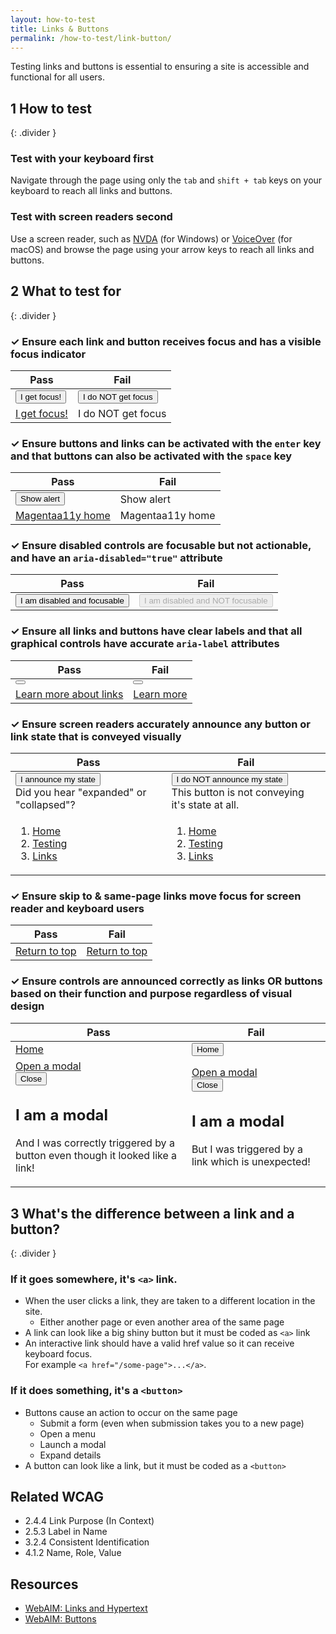 ```yaml
---
layout: how-to-test
title: Links & Buttons
permalink: /how-to-test/link-button/
---
```


<span tabindex="-1" id="top-text">Testing links and buttons is essential to ensuring a site is accessible and functional for all users.</span>

## <step-number>1</step-number> How to test
{: .divider }
### Test with your keyboard first
Navigate through the page using only the `tab` and `shift + tab` keys on your keyboard to reach all links and buttons.

### Test with screen readers second
Use a screen reader, such as [NVDA](https://www.nvaccess.org/) (for Windows) or [VoiceOver](https://www.apple.com/accessibility/mac/vision/) (for macOS) and browse the page using your arrow keys to reach all links and buttons.

## <step-number>2</step-number> What to test for
{: .divider }
### ✓ Ensure each link and button receives focus and has a visible focus indicator
<table class="column-2">
  <thead>
    <th scope="col">
      Pass
    </th>
    <th scope="col">
      Fail
    </th>
  </thead>
  <tbody>
  <tr>
    <td>
      <button>I get focus!</button>
    </td>
    <td>
      <button tabindex="-1">I do NOT get focus</button>
    </td>
  </tr>  
    <tr>
    <td>
      <a href="#">I get focus!</a>
    </td>
    <td>
      <a>I do NOT get focus</a>
    </td>
  </tr> 
  </tbody>
</table>

### ✓ Ensure buttons and links can be activated with the `enter` key and that buttons can also be activated with the `space` key

<table class="column-2">
  <thead>
    <th scope="col">
      Pass
    </th>
    <th scope="col">
      Fail
    </th>
  </thead>
  <tbody>
  <tr>
    <td>
      <button onclick="alert('This works with a keyboard and a mouse')">
        Show alert
      </button>
    </td>
    <td>
      <div class="button" type="button" tabindex="0" onmouseup="alert('This only works with a mouse')">
        Show alert
      </div>
    </td>
  </tr>  
      <tr>
    <td>
      <a href="https://www.magentaa11y.com/">Magentaa11y home</a>
    </td>
    <td>
      <a tabindex="0">Magentaa11y home</a>
    </td>
  </tr> 
  </tbody>
</table>

### ✓ Ensure disabled controls are focusable but not actionable, and have an `aria-disabled="true"` attribute

<table class="column-2">
  <thead>
    <th scope="col">
      Pass
    </th>
    <th scope="col">
      Fail
    </th>
  </thead>
  <tbody>
  <tr>
    <td>
      <button aria-disabled="true">I am disabled and focusable</button>
    </td>
    <td>
      <button disabled>I am disabled and NOT focusable</button>
    </td>
  </tr>  
  </tbody>
</table>

### ✓ Ensure all links and buttons have clear labels and that all graphical controls have accurate `aria-label` attributes 

<table class="column-2">
  <thead>
    <th scope="col">
      Pass
    </th>
    <th scope="col">
      Fail
    </th>
  </thead>
  <tbody>
      <tr>
    <td>
      <button class="icon-button play" aria-label="play">
      </button>
    </td>
    <td>
      <button class="icon-button play">
      </button>
    </td>
  </tr> 
  <tr>
    <td>
       <a href="https://www.magentaa11y.com/checklist-web/link/">
  Learn more about links
</a>
    </td>
    <td>
      <a href="https://www.magentaa11y.com/checklist-web/link/">
  Learn more
</a>
    </td>
  </tr>  
  </tbody>
</table>

### ✓ Ensure screen readers accurately announce any button or link state that is conveyed visually 

<table class="column-2">
  <thead>
    <th scope="col">
      Pass
    </th>
    <th scope="col">
      Fail
    </th>
  </thead>
  <tbody>
  <tr>
    <td>
<div class="expander-group">
  <button class="expander-toggle" aria-expanded="false">
    I announce my state
  </button>
  <div class="expander-content">
    Did you hear "expanded" or "collapsed"?
  </div>
</div>
    </td>
    <td>
<div class="expander-group">
  <button class="expander-toggle-fail">
    I do NOT announce my state
  </button>
  <div class="expander-content">
    This button is not conveying it's state at all.
  </div>
</div>
    </td>
  </tr> 
    <tr>
    <td>
<nav class="breadcrumbs" aria-label="Breadcrumb pass example">
  <ol>
    <li>
      <a href="/">
        Home
      </a>
    </li>
    <li>
      <a href="/how-to-test/">
        Testing
      </a>
    </li>
    <li>
      <a href="/how-to-test/link-button/" 
         aria-current="page">
        Links
      </a>
    </li>
  </ol>
</nav>
    </td>
    <td>
<nav class="breadcrumbs" aria-label="Breadcrumb fail example">
  <ol>
    <li>
      <a href="/">
        Home
      </a>
    </li>
    <li>
      <a href="/how-to-test/">
        Testing
      </a>
    </li>
    <li>
      <a href="/how-to-test/link-button/">
        Links
      </a>
    </li>
  </ol>
</nav>
    </td>
  </tr> 
  </tbody>
</table>

### ✓ Ensure skip to & same-page links move focus for screen reader and keyboard users

<table class="column-2">
  <thead>
    <th scope="col">
      Pass
    </th>
    <th scope="col">
      Fail
    </th>
  </thead>
  <tbody>
  <tr>
    <td>
    <a id="return-to-top-link" href="#top-text">Return to top</a>
    </td>
    <td>
    <a href="#" onclick="window.scrollTo({ top: 0, behavior: 'smooth' }); return false;">Return to top</a>
    </td>
  </tr> 
  </tbody>
</table>

### ✓ Ensure controls are announced correctly as links OR buttons based on their function and purpose regardless of visual design

<table class="column-2">
  <thead>
    <th scope="col">
      Pass
    </th>
    <th scope="col">
      Fail
    </th>
  </thead>
  <tbody>
  <tr>
    <td>
      <a href="https://www.magentaa11y.com/" class="button">Home</a>
    </td>
    <td>
      <button onclick = "location.href='https://www.magentaa11y.com/'">Home</button>
    </td>
  </tr> 
  <tr>
    <td>
    <a href="#" role="button" id="modalFromLinkPass">Open a modal</a>
  <div class="modal" id="passModal" role="dialog" aria-modal="true" aria-labelledby="passModalTitle" tabindex="-1">
    <div class="modal-content">
      <button class="close-modal" id="closePassModal">Close</button>
      <h2 id="passModalTitle">I am a modal</h2>
      <p id="passModalDescription">And I was correctly triggered by a button even though it looked like a link!</p>
    </div>
  </div>
    </td>
    <td>
    <a href="#" id="modalFromLinkFail">Open a modal</a>
      <div class="modal" id="failModal" role="dialog" aria-modal="true" aria-labelledby="failModalTitle" tabindex="-1">
    <div class="modal-content">
      <button class="close-modal" id="closeFailModal">Close</button>
      <h2 id="failModalTitle">I am a modal</h2>
      <p id="failModalDescription">But I was triggered by a link which is unexpected!</p>
    </div>
  </div>
    </td>
  </tr> 
  </tbody>
</table>


## <step-number>3</step-number> What's the difference between a link and a button?
{: .divider }

### If it goes somewhere, it's `<a>` link.

- When the user clicks a link, they are taken to a different location in the site.
  - Either another page or even another area of the same page
- A link can look like a big shiny button but it must be coded as `<a>` link
- An interactive link should have a valid href value so it can receive keyboard focus.<br>For example `<a href="/some-page">...</a>`.

### If it does something, it's a `<button>`

- Buttons cause an action to occur on the same page
  - Submit a form (even when submission takes you to a new page)
  - Open a menu
  - Launch a modal
  - Expand details
- A button can look like a link, but it must be coded as a `<button>`

## Related WCAG
- 2.4.4 Link Purpose (In Context)
- 2.5.3 Label in Name
- 3.2.4 Consistent Identification
- 4.1.2 Name, Role, Value

## Resources
- [WebAIM: Links and Hypertext](https://webaim.org/techniques/hypertext/)
- [WebAIM: Buttons](https://webaim.org/techniques/buttons/)

